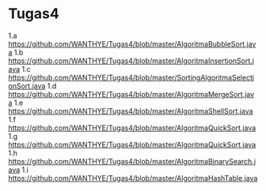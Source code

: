 # Tugas4
1.a https://github.com/WANTHYE/Tugas4/blob/master/AlgoritmaBubbleSort.java
1.b https://github.com/WANTHYE/Tugas4/blob/master/AlgoritmaInsertionSort.java
1.c https://github.com/WANTHYE/Tugas4/blob/master/SortingAlgoritmaSelectionSort.java
1.d https://github.com/WANTHYE/Tugas4/blob/master/AlgoritmaMergeSort.java
1.e https://github.com/WANTHYE/Tugas4/blob/master/AlgoritmaShellSort.java
1.f https://github.com/WANTHYE/Tugas4/blob/master/AlgoritmaQuickSort.java
1.g https://github.com/WANTHYE/Tugas4/blob/master/AlgoritmaQuickSort.java
1.h https://github.com/WANTHYE/Tugas4/blob/master/AlgoritmaBinarySearch.java
1.i https://github.com/WANTHYE/Tugas4/blob/master/AlgoritmaHashTable.java
